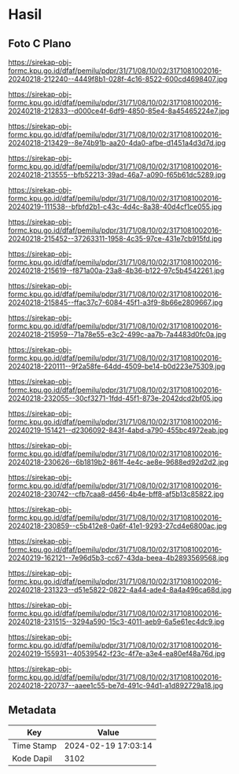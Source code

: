 # Hasil

## Foto C Plano

https://sirekap-obj-formc.kpu.go.id/dfaf/pemilu/pdpr/31/71/08/10/02/3171081002016-20240218-212240--4449f8b1-028f-4c16-8522-600cd4698407.jpg

https://sirekap-obj-formc.kpu.go.id/dfaf/pemilu/pdpr/31/71/08/10/02/3171081002016-20240218-212833--d000ce4f-6df9-4850-85e4-8a45465224e7.jpg

https://sirekap-obj-formc.kpu.go.id/dfaf/pemilu/pdpr/31/71/08/10/02/3171081002016-20240218-213429--8e74b91b-aa20-4da0-afbe-d1451a4d3d7d.jpg

https://sirekap-obj-formc.kpu.go.id/dfaf/pemilu/pdpr/31/71/08/10/02/3171081002016-20240218-213555--bfb52213-39ad-46a7-a090-f65b61dc5289.jpg

https://sirekap-obj-formc.kpu.go.id/dfaf/pemilu/pdpr/31/71/08/10/02/3171081002016-20240219-111538--bfbfd2b1-c43c-4d4c-8a38-40d4cf1ce055.jpg

https://sirekap-obj-formc.kpu.go.id/dfaf/pemilu/pdpr/31/71/08/10/02/3171081002016-20240218-215452--37263311-1958-4c35-97ce-431e7cb915fd.jpg

https://sirekap-obj-formc.kpu.go.id/dfaf/pemilu/pdpr/31/71/08/10/02/3171081002016-20240218-215619--f871a00a-23a8-4b36-b122-97c5b4542261.jpg

https://sirekap-obj-formc.kpu.go.id/dfaf/pemilu/pdpr/31/71/08/10/02/3171081002016-20240218-215845--ffac37c7-6084-45f1-a3f9-8b66e2809667.jpg

https://sirekap-obj-formc.kpu.go.id/dfaf/pemilu/pdpr/31/71/08/10/02/3171081002016-20240218-215959--71a78e55-e3c2-499c-aa7b-7a4483d0fc0a.jpg

https://sirekap-obj-formc.kpu.go.id/dfaf/pemilu/pdpr/31/71/08/10/02/3171081002016-20240218-220111--9f2a58fe-64dd-4509-be14-b0d223e75309.jpg

https://sirekap-obj-formc.kpu.go.id/dfaf/pemilu/pdpr/31/71/08/10/02/3171081002016-20240218-232055--30cf3271-1fdd-45f1-873e-2042dcd2bf05.jpg

https://sirekap-obj-formc.kpu.go.id/dfaf/pemilu/pdpr/31/71/08/10/02/3171081002016-20240219-151421--d2306092-843f-4abd-a790-455bc4972eab.jpg

https://sirekap-obj-formc.kpu.go.id/dfaf/pemilu/pdpr/31/71/08/10/02/3171081002016-20240218-230626--6b1819b2-861f-4e4c-ae8e-9688ed92d2d2.jpg

https://sirekap-obj-formc.kpu.go.id/dfaf/pemilu/pdpr/31/71/08/10/02/3171081002016-20240218-230742--cfb7caa8-d456-4b4e-bff8-af5b13c85822.jpg

https://sirekap-obj-formc.kpu.go.id/dfaf/pemilu/pdpr/31/71/08/10/02/3171081002016-20240218-230859--c5b412e8-0a6f-41e1-9293-27cd4e6800ac.jpg

https://sirekap-obj-formc.kpu.go.id/dfaf/pemilu/pdpr/31/71/08/10/02/3171081002016-20240219-162121--7e96d5b3-cc67-43da-beea-4b2893569568.jpg

https://sirekap-obj-formc.kpu.go.id/dfaf/pemilu/pdpr/31/71/08/10/02/3171081002016-20240218-231323--d51e5822-0822-4a44-ade4-8a4a496ca68d.jpg

https://sirekap-obj-formc.kpu.go.id/dfaf/pemilu/pdpr/31/71/08/10/02/3171081002016-20240218-231515--3294a590-15c3-4011-aeb9-6a5e61ec4dc9.jpg

https://sirekap-obj-formc.kpu.go.id/dfaf/pemilu/pdpr/31/71/08/10/02/3171081002016-20240219-155931--40539542-f23c-4f7e-a3e4-ea80ef48a76d.jpg

https://sirekap-obj-formc.kpu.go.id/dfaf/pemilu/pdpr/31/71/08/10/02/3171081002016-20240218-220737--aaee1c55-be7d-491c-94d1-a1d892729a18.jpg


## Metadata

| Key        | Value               |
| ---------- | ------------------- |
| Time Stamp | 2024-02-19 17:03:14 |
| Kode Dapil | 3102                |



